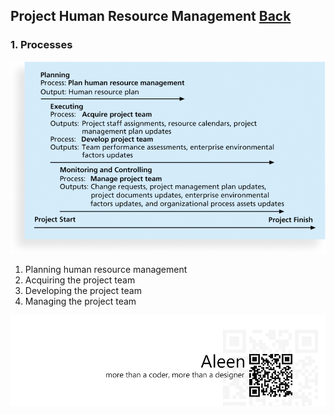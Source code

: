 ## Project Human Resource Management	[Back](./../projectManagement.md)

### 1. Processes

<img src="./processes.png">

1. Planning human resource management
2. Acquiring the project team
3. Developing the project team
4. Managing the project team

<a href="http://aleen42.github.io/" target="_blank" ><img src="./../../pic/tail.gif"></a>
